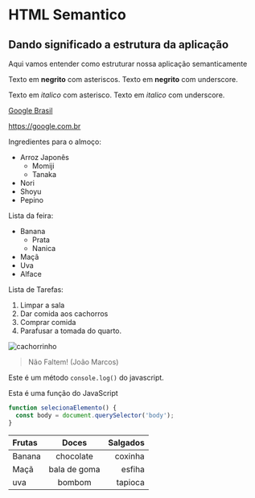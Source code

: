 # HTML Semantico
## Dando significado a estrutura da aplicação
Aqui vamos entender como estruturar nossa aplicação semanticamente

Texto em **negrito** com asteriscos.
Texto em __negrito__ com underscore.

Texto em *italico* com asterisco. 
Texto em _italico_ com underscore. 

[Google Brasil](https://google.com.br)

<https://google.com.br>

Ingredientes para o almoço: 
* Arroz Japonês
   * Momiji
   * Tanaka
* Nori
* Shoyu
* Pepino

Lista da feira:
- Banana
  - Prata
  - Nanica
- Maçã
- Uva
- Alface

Lista de Tarefas:
1. Limpar a sala
2. Dar comida aos cachorros
3. Comprar comida
4. Parafusar a tomada do quarto.


![cachorrinho](https://pipz.com/static/images/blog/eddie.png) 


> Não Faltem!
> (João Marcos) 
  
Este é um método `console.log()` do javascript.

Esta é uma função do JavaScript
```javascript
function selecionaElemento() {
  const body = document.querySelector('body');
}
```

Frutas | Doces | Salgados
:------ | :-----: | --------:
Banana | chocolate | coxinha
Maçã | bala de goma | esfiha
uva | bombom | tapioca
